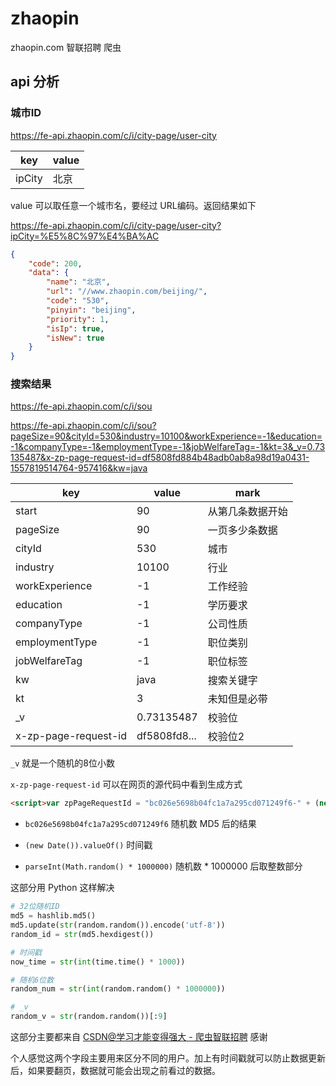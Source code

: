 # zhaopin

zhaopin.com 智联招聘 爬虫

## api 分析

### 城市ID

https://fe-api.zhaopin.com/c/i/city-page/user-city


| key | value | 
| -- | -- |
| ipCity | 北京 |

value 可以取任意一个城市名，要经过 URL编码。返回结果如下

https://fe-api.zhaopin.com/c/i/city-page/user-city?ipCity=%E5%8C%97%E4%BA%AC

```json
{
    "code": 200,
    "data": {
        "name": "北京",
        "url": "//www.zhaopin.com/beijing/",
        "code": "530",
        "pinyin": "beijing",
        "priority": 1,
        "isIp": true,
        "isNew": true
    }
}
```

### 搜索结果

https://fe-api.zhaopin.com/c/i/sou

https://fe-api.zhaopin.com/c/i/sou?pageSize=90&cityId=530&industry=10100&workExperience=-1&education=-1&companyType=-1&employmentType=-1&jobWelfareTag=-1&kt=3&_v=0.73135487&x-zp-page-request-id=df5808fd884b48adb0ab8a98d19a0431-1557819514764-957416&kw=java

| key | value | mark
| -- | -- | -- |
| start | 90 | 从第几条数据开始 |
| pageSize | 90 | 一页多少条数据 |
| cityId | 530 | 城市 |
| industry | 10100 | 行业 |
| workExperience | -1 | 工作经验 |
| education | -1 | 学历要求 |
| companyType | -1 | 公司性质 |
| employmentType | -1 | 职位类别 |
| jobWelfareTag | -1 | 职位标签 |
| kw | java | 搜索关键字 |
| kt | 3 | 未知但是必带 |
| _v | 0.73135487 | 校验位 |
| x-zp-page-request-id | df5808fd8... | 校验位2 |

`_v` 就是一个随机的8位小数

`x-zp-page-request-id` 可以在网页的源代码中看到生成方式

```html
<script>var zpPageRequestId = "bc026e5698b04fc1a7a295cd071249f6-" + (new Date()).valueOf() + "-" + parseInt(Math.random() * 1000000)</script>
```

- `bc026e5698b04fc1a7a295cd071249f6` 随机数 MD5 后的结果

- `(new Date()).valueOf()` 时间戳

- `parseInt(Math.random() * 1000000)` 随机数 * 1000000 后取整数部分

这部分用 Python 这样解决

```python
# 32位随机ID
md5 = hashlib.md5()
md5.update(str(random.random()).encode('utf-8'))
random_id = str(md5.hexdigest())

# 时间戳
now_time = str(int(time.time() * 1000))

# 随机6位数
random_num = str(int(random.random() * 1000000))

# _v
random_v = str(random.random())[:9]
```

这部分主要都来自 [CSDN@学习才能变得强大 - 爬虫智联招聘](https://blog.csdn.net/qq_42583549/article/details/85015406) 感谢

个人感觉这两个字段主要用来区分不同的用户。加上有时间戳就可以防止数据更新后，如果要翻页，数据就可能会出现之前看过的数据。
